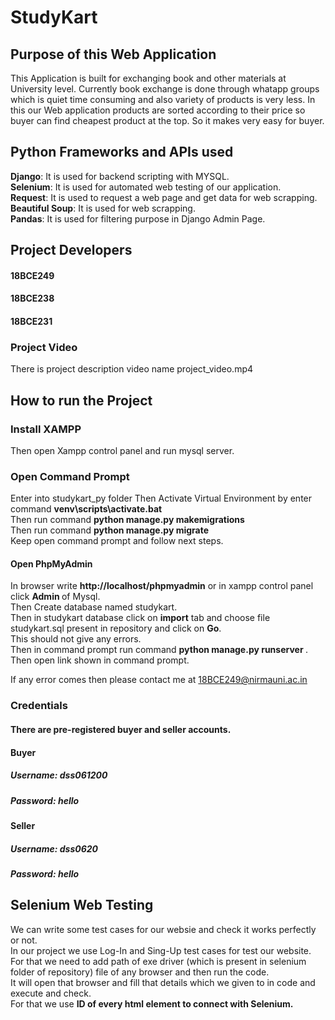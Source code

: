 # StudyKart
## Purpose of this Web Application

This Application is built for exchanging book and other materials at University level. Currently book exchange is done through whatapp groups which is quiet time consuming and also variety of products is very less. In this our Web application products are sorted according to their price so buyer can find cheapest product at the top. So it makes very easy for buyer.

## Python Frameworks and APIs used

 <b>Django</b>: It is used for backend scripting with MYSQL.<br>
 <b>Selenium</b>: It is used for automated web testing of our application.<br>
 <b>Request</b>: It is used to request a web page and get data for web scrapping.<br>
 <b>Beautiful Soup</b>: It is used for web scrapping.<br>
 <b>Pandas</b>: It is used for filtering purpose in Django Admin Page.<br>

## Project Developers
#### 18BCE249
#### 18BCE238
#### 18BCE231

### Project Video
There is project description video name project_video.mp4

## How to run the Project
### Install XAMPP
Then open Xampp control panel and run mysql server.<br>
### Open Command Prompt
Enter into studykart_py folder
Then Activate Virtual Environment by enter command **venv\scripts\activate.bat**<br>
Then run command <b> python manage.py makemigrations </b> <br>
Then run command <b> python manage.py migrate </b> <br>
Keep open command prompt and follow next steps. <br>

#### Open PhpMyAdmin

In browser write <b>http://localhost/phpmyadmin</b> or in xampp control panel click <b> Admin </b> of Mysql. <br>
Then Create database named studykart. <br>
Then in studykart database click on <b>import</b> tab and choose file studykart.sql present in repository and click on <b>Go</b>. <br>
This should not give any errors. <br>
Then in command prompt run command <b> python manage.py runserver </b>. <br>
Then open link shown in command prompt. <br>

If any error comes then please contact me at 18BCE249@nirmauni.ac.in <br>
### Credentials
#### There are pre-registered buyer and seller accounts.
#### Buyer
##### Username: dss061200
##### Password: hello
#### Seller
##### Username: dss0620
##### Password: hello

## Selenium Web Testing
 We can write some test cases for our websie and check it works perfectly or not.<br>
 In our project we use Log-In and Sing-Up test cases for test our website.<br>
 For that we need to add path of exe driver (which is present in selenium folder of repository) file of any browser and then run the code.<br>
 It will open that browser and fill that details which we given to in code and execute and check. <br>
 For that we use <b>ID<b> of every html element to connect with Selenium.<br>


